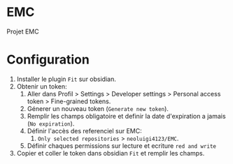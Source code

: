 # EMC
Projet EMC

# Configuration
1. Installer le plugin `Fit` sur obsidian.
2. Obtenir un token:
	1. Aller dans Profil > Settings > Developer settings > Personal access token > Fine-grained tokens.
	2. Génerer un nouveau token (`Generate new token`).
	3. Remplir les champs obligatoire et definir la date d'expiration a jamais (`No expiration`).
	4. Définir l'accès des referenciel sur EMC:
		1. `Only selected repositories` > `neoluigi4123/EMC`.
	5. Définir chaques permissions sur lecture et ecriture `red and write`
3. Copier et coller le token dans obsidian `Fit` et remplir les champs.